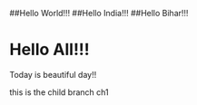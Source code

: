 ##Hello World!!!
##Hello India!!!
##Hello Bihar!!!

Hello All!!!
=======
Today is beautiful day!!

this is the child branch ch1

